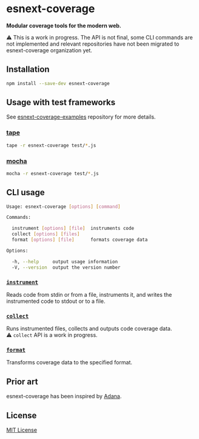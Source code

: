 # esnext-coverage

**Modular coverage tools for the modern web.**

:warning: This is a work in progress. The API is not final, some CLI commands are not implemented and relevant repositories have not been migrated to esnext-coverage organization yet.

## Installation

```sh
npm install --save-dev esnext-coverage
```

## Usage with test frameworks

See [esnext-coverage-examples](https://github.com/esnext-coverage/esnext-coverage-examples) repository for more details.

### [tape]

```sh
tape -r esnext-coverage test/*.js
```

### [mocha]

```sh
mocha -r esnext-coverage test/*.js
```

## CLI usage

```sh
Usage: esnext-coverage [options] [command]

Commands:

  instrument [options] [file]  instruments code
  collect [options] [files]
  format [options] [file]      formats coverage data

Options:

  -h, --help     output usage information
  -V, --version  output the version number
```

### [`instrument`](docs/instrument.md)

Reads code from stdin or from a file, instruments it, and writes the instrumented code to stdout or to a file.

### [`collect`](docs/collect.md)

Runs instrumented files, collects and outputs code coverage data.  
:warning: `collect` API is a work in progress.

### [`format`](docs/format.md)

Transforms coverage data to the specified format.

## Prior art

esnext-coverage has been inspired by [Adana](https://github.com/adana-coverage).

## License

[MIT License](http://opensource.org/licenses/MIT)


[tape]: https://github.com/substack/tape
[mocha]: https://github.com/mochajs/mocha
